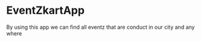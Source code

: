 # EventZkartApp
By using this app we can find all eventz that are conduct in our city and any where
